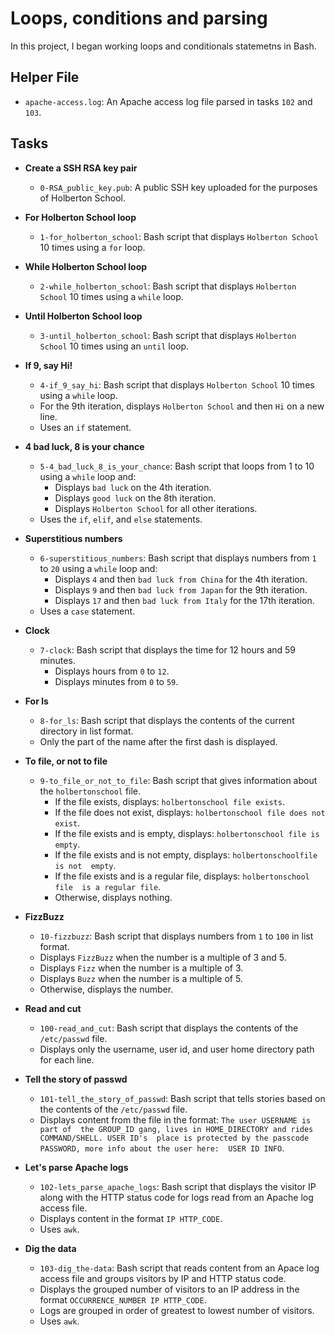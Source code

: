 # Loops, conditions and parsing

In this project, I began working loops and conditionals statemetns in Bash.

## Helper File
* `apache-access.log`: An Apache access log file parsed in tasks `102` and `103`.

## Tasks
* **Create a SSH RSA key pair**
  * `0-RSA_public_key.pub`: A public SSH key uploaded for the purposes of 
Holberton School.

* **For Holberton School loop**
  * `1-for_holberton_school`: Bash script that displays `Holberton School` 
10 times using a `for` loop.

* **While Holberton School loop**
  * `2-while_holberton_school`: Bash script that displays `Holberton School` 
10 times using a `while` loop.

* **Until Holberton School loop**
  * `3-until_holberton_school`: Bash script that displays `Holberton School` 
10 times using an `until` loop.

* **If 9, say Hi!**
  * `4-if_9_say_hi`: Bash script that displays `Holberton School` 10 times 
using a `while` loop.
  * For the 9th iteration, displays `Holberton School` and then `Hi` on a 
new line.
  * Uses an `if` statement.

* **4 bad luck, 8 is your chance**
  * `5-4_bad_luck_8_is_your_chance`: Bash script that loops from 1 to 10 using 
a `while` loop and:
    * Displays `bad luck` on the 4th iteration.
    * Displays `good luck` on the 8th iteration.
    * Displays `Holberton School` for all other iterations.
  * Uses the `if`, `elif`, and `else` statements.

* **Superstitious numbers**
  * `6-superstitious_numbers`: Bash script that displays numbers from `1` to 
`20` using a `while` loop and:
    * Displays `4` and then `bad luck from China` for the 4th iteration.
    * Displays `9` and then `bad luck from Japan` for the 9th iteration.
    * Displays `17` and then `bad luck from Italy` for the 17th iteration.
  * Uses a `case` statement.

* **Clock**
  * `7-clock`: Bash script that displays the time for 12 hours and 59 minutes.
    * Displays hours from `0` to `12`.
    * Displays minutes from `0` to `59`.

* **For ls**
  * `8-for_ls`: Bash script that displays the contents of the current directory 
in list format.
  * Only the part of the name after the first dash is displayed.

* **To file, or not to file**
  * `9-to_file_or_not_to_file`: Bash script that gives information about the 
`holbertonschool` file.
    * If the file exists, displays: `holbertonschool file exists`.
    * If the file does not exist, displays: `holbertonschool file does not exist`.
    * If the file exists and is empty, displays: `holbertonschool file is empty`.
    * If the file exists and is not empty, displays: `holbertonschoolfile is not 
empty`.
    * If the file exists and is a regular file, displays: `holbertonschool file 
is a regular file`.
    * Otherwise, displays nothing.

* **FizzBuzz**
  * `10-fizzbuzz`: Bash script that displays numbers from `1` to `100` in list 
format.
  * Displays `FizzBuzz` when the number is a multiple of 3 and 5.
  * Displays `Fizz` when the number is a multiple of 3.
  * Displays `Buzz` when the number is a multiple of 5.
  * Otherwise, displays the number.

* **Read and cut**
  * `100-read_and_cut`: Bash script that displays the contents of the 
`/etc/passwd` file.
  * Displays only the username, user id, and user home directory path for 
each line.

* **Tell the story of passwd**
  * `101-tell_the_story_of_passwd`: Bash script that tells stories based on 
the contents of the `/etc/passwd` file.
  * Displays content from the file in the format: `The user USERNAME is part of 
the GROUP_ID gang, lives in HOME_DIRECTORY and rides COMMAND/SHELL. USER ID's 
place is protected by the passcode PASSWORD, more info about the user here: 
USER ID INFO`.

* **Let's parse Apache logs**
  * `102-lets_parse_apache_logs`: Bash script that displays the visitor IP 
along with the HTTP status code for logs read from an Apache log access file.
  * Displays content in the format `IP HTTP_CODE`.
  * Uses `awk`.

* **Dig the data**
  * `103-dig_the-data`: Bash script that reads content from an Apace log access 
file and groups visitors by IP and HTTP status code.
  * Displays the grouped number of visitors to an IP address in the format 
`OCCURRENCE_NUMBER IP HTTP_CODE`.
  * Logs are grouped in order of greatest to lowest number of visitors.
  * Uses `awk`.
